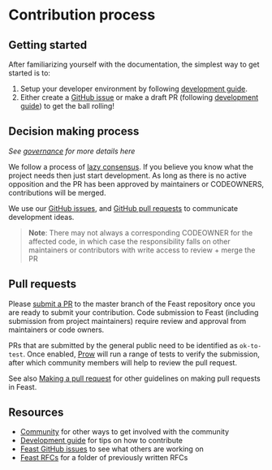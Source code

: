 # Contribution process

## Getting started
After familiarizing yourself with the documentation, the simplest way to get started is to:
1. Setup your developer environment by following [development guide](development-guide.md). 
2. Either create a [GitHub issue](https://github.com/feast-dev/feast/issues) or make a draft PR (following [development guide](development-guide.md)) to get the ball rolling!

## Decision making process
*See [governance](../../community/governance.md) for more details here*

We follow a process of [lazy consensus](http://community.apache.org/committers/lazyConsensus.html). If you believe you know what the project needs then just start development. As long as there is no active opposition and the PR has been approved by maintainers or CODEOWNERS, contributions will be merged.

We use our [GitHub issues](https://github.com/feast-dev/feast/issues), and [GitHub pull requests](https://github.com/feast-dev/feast/pulls) to communicate development ideas.

> **Note**: There may not always a corresponding CODEOWNER for the affected code, in which case the responsibility falls on other maintainers or contributors with write access to review + merge the PR

## Pull requests

Please [submit a PR](https://github.com/feast-dev/feast/pulls) to the master branch of the Feast repository once you are ready to submit your contribution. Code submission to Feast \(including submission from project maintainers\) require review and approval from maintainers or code owners.

PRs that are submitted by the general public need to be identified as `ok-to-test`. Once enabled, [Prow](https://github.com/kubernetes/test-infra/tree/master/prow) will run a range of tests to verify the submission, after which community members will help to review the pull request.

See also [Making a pull request](development-guide.md#making-a-pull-request) for other guidelines on making pull requests in Feast.

## Resources

- [Community](../community.md) for other ways to get involved with the community
- [Development guide](development-guide.md) for tips on how to contribute
- [Feast GitHub issues](https://github.com/feast-dev/feast/issues) to see what others are working on
- [Feast RFCs](https://drive.google.com/drive/u/0/folders/1msUsgmDbVBaysmhBlg9lklYLLTMk4bC3) for a folder of previously written RFCs